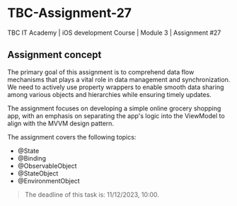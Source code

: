 # TBC-Assignment-27
TBC IT Academy | iOS development Course | Module 3 | Assignment #27

## Assignment concept

The primary goal of this assignment is to comprehend data flow mechanisms that plays a vital role in data management and synchronization. We need to actively use property wrappers to enable smooth data sharing among various objects and hierarchies while ensuring timely updates. 

The assignment focuses on developing a simple online grocery shopping app, with an emphasis on separating the app's logic into the ViewModel to align with the MVVM design pattern.


The assignment covers the following topics: 
* @State
* @Binding
* @ObservableObject
* @StateObject
* @EnvironmentObject

> The deadline of this task is: 11/12/2023, 10:00. 
